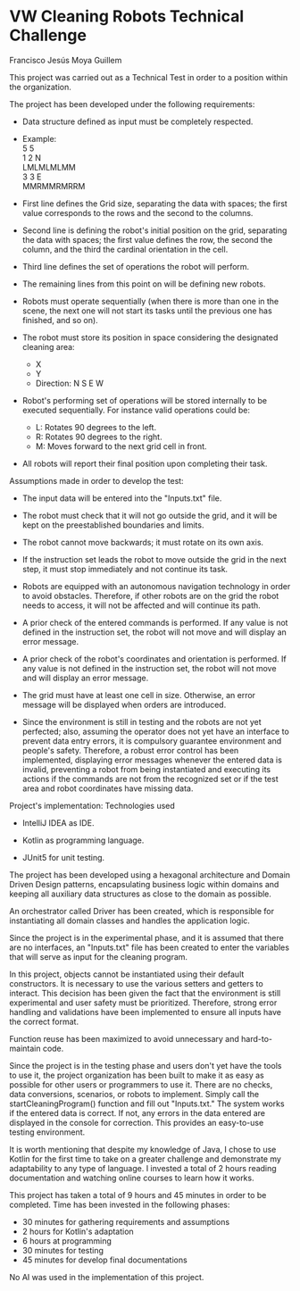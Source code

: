 # VW Cleaning Robots Technical Challenge

Francisco Jesús Moya Guillem

This project was carried out as a Technical Test in order to a position within the organization.

The project has been developed under the following requirements:


- Data structure defined as input must be completely respected.


- Example:\
  5 5\
  1 2 N\
  LMLMLMLMM\
  3 3 E\
  MMRMMRMRRM


- First line defines the Grid size, separating the data with spaces; the first value corresponds to the rows and the second to the columns.


- Second line is defining the robot's initial position on the grid, separating the data with spaces; the first value defines the row, the second the column, and the third the cardinal orientation in the cell.


- Third line defines the set of operations the robot will perform.


- The remaining lines from this point on will be defining new robots.


- Robots must operate sequentially (when there is more than one in the scene, the next one will not start its tasks until the previous one has finished, and so on).


- The robot must store its position in space considering the designated cleaning area:
    - X
    - Y
    - Direction: N S E W


- Robot's performing set of operations will be stored internally to be executed sequentially. For instance valid operations could be:
    + L: Rotates 90 degrees to the left.
    + R: Rotates 90 degrees to the right.
    + M: Moves forward to the next grid cell in front.


- All robots will report their final position upon completing their task.

Assumptions made in order to develop the test:

- The input data will be entered into the "Inputs.txt" file.


- The robot must check that it will not go outside the grid, and it will be kept on the preestablished boundaries and limits.


- The robot cannot move backwards; it must rotate on its own axis.


- If the instruction set leads the robot to move outside the grid in the next step, it must stop immediately and not continue its task.


- Robots are equipped with an autonomous navigation technology in order to avoid obstacles. Therefore, if other robots are on the grid the robot needs to access, it will not be affected and will continue its path.


- A prior check of the entered commands is performed. If any value is not defined in the instruction set, the robot will not move and will display an error message.


- A prior check of the robot's coordinates and orientation is performed. If any value is not defined in the instruction set, the robot will not move and will display an error message.


- The grid must have at least one cell in size. Otherwise, an error message will be displayed when orders are introduced.


- Since the environment is still in testing and the robots are not yet perfected; also, assuming the operator does not yet have an interface to prevent data entry errors, it is compulsory guarantee environment and people's safety. Therefore, a robust error control has been implemented, displaying error messages whenever the entered data is invalid, preventing a robot from being instantiated and executing its actions if the commands are not from the recognized set or if the test area and robot coordinates have missing data.

Project's implementation: Technologies used

- IntelliJ IDEA as IDE.

- Kotlin as programming language.

- JUnit5 for unit testing.

The project has been developed using a hexagonal architecture and Domain Driven Design patterns, encapsulating business logic within domains and keeping all auxiliary data structures as close to the domain as possible.

An orchestrator called Driver has been created, which is responsible for instantiating all domain classes and handles the application logic.

Since the project is in the experimental phase, and it is assumed that there are no interfaces, an "Inputs.txt" file has been created to enter the variables that will serve as input for the cleaning program.

In this project, objects cannot be instantiated using their default constructors. It is necessary to use the various setters and getters to interact. This decision has been given the fact that the environment is still experimental and user safety must be prioritized. Therefore, strong error handling and validations have been implemented to ensure all inputs have the correct format.

Function reuse has been maximized to avoid unnecessary and hard-to-maintain code.

Since the project is in the testing phase and users don't yet have the tools to use it, the project organization has been built to make it as easy as possible for other users or programmers to use it. There are no checks, data conversions, scenarios, or robots to implement. Simply call the startCleaningProgram() function and fill out "Inputs.txt." The system works if the entered data is correct. If not, any errors in the data entered are displayed in the console for correction. This provides an easy-to-use testing environment.

It is worth mentioning that despite my knowledge of Java, I chose to use Kotlin for the first time to take on a greater challenge and demonstrate my adaptability to any type of language. I invested a total of 2 hours reading documentation and watching online courses to learn how it works.

This project has taken a total of 9 hours and 45 minutes in order to be completed. Time has been invested in the following phases:
- 30 minutes for gathering requirements and assumptions
- 2 hours for Kotlin's adaptation
- 6 hours at programming
- 30 minutes for testing
- 45 minutes for develop final documentations

No AI was used in the implementation of this project.